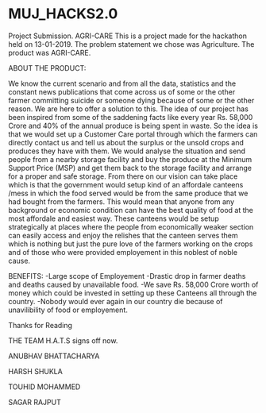 # MUJ_HACKS2.0
Project Submission. AGRI-CARE
This is a project made for the hackathon held on 13-01-2019. 
The problem statement we chose was Agriculture.
The product was AGRI-CARE.

ABOUT THE PRODUCT:

We know the current scenario and from all the data, statistics and the constant news publications that come across us of some or the other farmer committing suicide or someone dying because of some or the other reason. We are here to offer a solution to this. The idea of our project has been inspired from some of the saddening facts like every year Rs. 58,000 Crore and 40% of the annual produce is being spent in waste. So the idea is that we would set up a Customer Care portal through which the farmers can directly contact us and tell us about the surplus or the unsold crops and produces they have with them. We would analyse the situation and send people from a nearby storage facility and buy the produce at the Minimum Support Price (MSP) and get them back to the storage facility and arrange for a proper and safe storage. From there on our vision can take place which is that the government would setup kind of an affordale canteens /mess in which the food served would be from the same produce that we had bought from the farmers. This would mean that anyone from any background or economic condition can have the best quality of food at the most affordale and easiest way. These canteens would be setup strategically at places where the people from economically weaker section can easily access and enjoy the relishes that the canteen serves them which is nothing but just the pure love of the farmers working on the crops and of those who were provided employement in this noblest of noble cause.

BENEFITS:
-Large scope of Employement
-Drastic drop in farmer deaths and deaths caused by unavailable food.
-We save Rs. 58,000 Crore worth of money which could be invested in setting up these Canteens all through the country.
-Nobody would ever again in our country die because of unavilibility of food or employement.

Thanks for Reading

THE TEAM H.A.T.S signs off now.

ANUBHAV BHATTACHARYA

HARSH SHUKLA

TOUHID MOHAMMED

SAGAR RAJPUT
